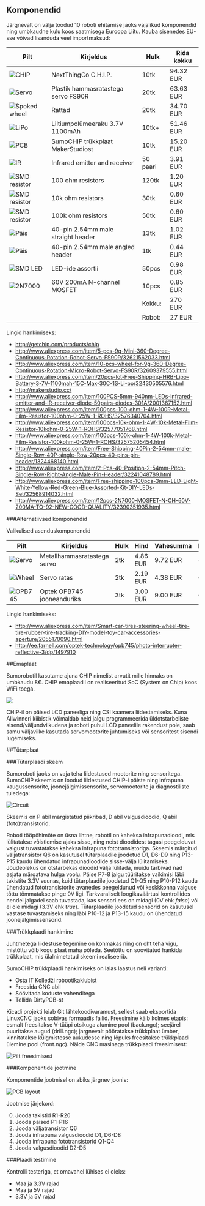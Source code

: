 ## Komponendid

Järgnevalt on välja toodud 10 roboti ehitamise jaoks vajalikud komponendid ning umbkaudne kulu koos saatmisega Euroopa Liitu. Kauba sisenedes EU-sse võivad lisanduda veel importmaksud:

| Pilt                                  | Kirjeldus                              | Hulk     | Rida kokku |
|---------------------------------------|----------------------------------------|----------|------------|
| ![CHIP](img/chip.png)                 | NextThingCo C.H.I.P.                   | 10tk     |  94.32 EUR |
| ![Servo](img/pservo.png)              | Plastik hammasratastega servo FS90R    | 20tk     |  63.63 EUR |
| ![Spoked wheel](img/spoked-wheel.png) | Rattad                                 | 20tk     |  34.70 EUR |
| ![LiPo](img/lipo.png)                 | Liitiumpolümeeraku 3.7V 1100mAh        | 10tk+    |  51.46 EUR |
| ![PCB](img/sumochip.png)              | SumoCHIP trükkplaat MakerStudiost      | 10tk     |  15.20 EUR |
| ![IR](img/ir-led.png)                 | Infrared emitter and receiver          | 50 paari |   3.91 EUR |
| ![SMD resistor](img/smd-resistor.jpg) | 100 ohm resistors                      | 120tk    |   1.20 EUR |
| ![SMD resistor](img/smd-resistor.jpg) | 10k ohm resistors                      | 30tk     |   0.60 EUR |
| ![SMD resistor](img/smd-resistor.jpg) | 100k ohm resistors                     | 50tk     |   0.60 EUR |
| ![Päis](img/straight-header.jpg)      | 40-pin 2.54mm male straight header     | 13tk     |   1.02 EUR |
| ![Päis](img/angled-header.jpg)        | 40-pin 2.54mm male angled header       | 1tk      |   0.44 EUR |
| ![SMD LED](img/smd-led.jpg)           | LED-ide assortii                       | 50pcs    |   0.98 EUR |
| ![2N7000](img/2n7000.jpg)             | 60V 200mA N-channel MOSFET             | 10pcs    |   0.85 EUR |
|                                       |                                        | Kokku:   | 270    EUR |
|                                       |                                        | Robot:   |  27    EUR |

Lingid hankimiseks:

- http://getchip.com/products/chip
- http://www.aliexpress.com/item/5-pcs-9g-Mini-360-Degree-Continuous-Rotation-Robot-Servo-FS90R/32621562033.html
- http://www.aliexpress.com/item/10-pcs-wheel-for-9g-360-Degree-Continuous-Rotation-Micro-Robot-Servo-FS90R/32609379555.html
- http://www.aliexpress.com/item/20pcs-lot-Free-Shipping-HRB-Lipo-Battery-3-7V-1100mah-15C-Max-30C-1S-Li-po/32430505576.html
- http://makerstudio.cc/
- http://www.aliexpress.com/item/100PCS-5mm-940nm-LEDs-infrared-emitter-and-IR-receiver-diode-50pairs-diodes-301A/2001367152.html
- http://www.aliexpress.com/item/100pcs-100-ohm-1-4W-100R-Metal-Film-Resistor-100ohm-0-25W-1-ROHS/32576340704.html
- http://www.aliexpress.com/item/100pcs-10k-ohm-1-4W-10k-Metal-Film-Resistor-10kohm-0-25W-1-ROHS/32577051768.html
- http://www.aliexpress.com/item/100pcs-100k-ohm-1-4W-100k-Metal-Film-Resistor-100kohm-0-25W-1-ROHS/32575205454.html
- http://www.aliexpress.com/item/Free-Shipping-40Pin-2-54mm-male-Single-Row-40P-single-Row-20pcs-40-pins-pin-header/1324468140.html
- http://www.aliexpress.com/item/2-Pcs-40-Position-2-54mm-Pitch-Single-Row-Right-Angle-Male-Pin-Header/32241048789.html
- http://www.aliexpress.com/item/Free-shipping-100pcs-3mm-LED-Light-White-Yellow-Red-Green-Blue-Assorted-Kit-DIY-LEDs-Set/32568914032.html
- http://www.aliexpress.com/item/12pcs-2N7000-MOSFET-N-CH-60V-200MA-TO-92-NEW-GOOD-QUALITY/32390351935.html

###Alternatiivsed komponendid

Valikulised asenduskomponendid

| Pilt                      | Kirjeldus                    | Hulk | Hind       | Vahesumma | Hinnavahe |
|---------------------------|------------------------------|------|------------|-----------|-----------|
| ![Servo](img/mservo.png)  | Metallhammasratastega servo  | 2tk  |   4.86 EUR |  9.72 EUR | +3.40 EUR |
| ![Wheel](img/wheel.png)   | Servo ratas                  | 2tk  |   2.19 EUR |  4.38 EUR | +0.94 EUR |
| ![OPB745](img/opb745.jpg) | Optek OPB745 jooneanduriks   | 3tk  |   3.00 EUR |  9.00 EUR | +9.00 EUR |

Lingid hankimiseks:

- http://www.aliexpress.com/item/Smart-car-tires-steering-wheel-tire-tire-rubber-tire-tracking-DIY-model-toy-car-accessories-aperture/2055170090.html
- http://ee.farnell.com/optek-technology/opb745/photo-interrupter-reflective-3/dp/1497910


##Emaplaat

Sumorobotil kasutame ajuna CHIP nimelist arvutit mille hinnaks on umbkaudu 8€. CHIP emaplaadil on realiseeritud SoC (System on Chip) koos WiFi toega.

<img src="https://cdn.shopify.com/s/files/1/1065/9514/t/15/assets/chip1.png?5824758464935567530">

CHIP-il on päised LCD paneeliga ning CSI kaamera liidestamiseks. Kuna Allwinneri kiibistik võimaldab neid jalgu programmeerida üldotstarbeliste sisend/väljundviikudena ja roboti puhul LCD paneelile rakendust pole, saab samu väljaviike kasutada servomootorite juhtumiseks või sensoritest sisendi lugemiseks.



##Tütarplaat

###Tütarplaadi skeem

Sumoroboti jaoks on vaja teha liidestused mootorite ning sensoritega. SumoCHIP skeemis on loodud liidestused CHIP-i päiste ning infrapuna kaugussensorite, joonejälgimissensorite, servomootorite ja diagnostiliste tuledega:

![Circuit](https://rawgithub.com/laurivosandi/sumochip/master/pcb/sumochip.sch.svg)

Skeemis on P abil märgistatud piikribad, D abil valgusdioodid, Q abil (foto)transistorid.

Roboti tööpõhimõte on üsna lihtne, robotil on kaheksa infrapunadioodi, mis lülitatakse võistlemise ajaks sisse, ning neist dioodidest tagasi peegelduvat valgust tuvastatakse kaheksa infrapuna fototransistoriga. Skeemis märgitud väljatransistor Q6 on kasutusel tütarplaadile joodetud D1, D6-D9 ning P13-P15 kaudu ühendatud infrapunadioodide sisse-välja lülitamiseks. Jõudeolekus on otstarbekas dioodid välja lülitada, muidu tarbivad nad asjata märgatava hulga voolu. Päise P7-8 jalgu tüüritakse vaikimisi läbi takistite 3.3V suunas, kuid tütarplaadile joodetud Q1-Q5 ning P10-P12 kaudu ühendatud fototransistorite avanedes peegeldunud või keskkkonna valguse tõttu tõmmatakse pinge 0V ligi. Tarkvaraliselt loogikaväärtusi kontrollides nendel jalgadel saab tuvastada, kas sensori ees on midagi (0V ehk *false*) või ei ole midagi (3.3V ehk *true*). Tütarplaadile joodetud sensorid on kasutusel vastase tuvastamiseks ning läbi P10-12 ja P13-15 kaudu on ühendatud joonejälgimissensorid.

###Trükkplaadi hankimine

Juhtmetega liidestuse tegemine on kohmakas ning on oht teha vigu, mistõttu võib kogu plaat maha põleda. Seetõttu on soovitatud hankida trükkplaat, mis ülalnimetatud skeemi realiseerib.

SumoCHIP trükkplaadi hankimiseks on laias laastus neli varianti:

* Osta IT Kolledži robootikaklubist
* Freesida CNC abil
* Söövitada koduste vahenditega
* Tellida DirtyPCB-st

Kicadi projekti leiab Git lähtekoodivaramust, sellest saab eksportida LinuxCNC jaoks sobivas formaadis failid. Freesimine käib kolmes etapis: esmalt freesitakse V-tüüpi otsikuga alumine pool (back.ngc); seejärel puuritakse augud (drill.ngc); jargnevalt pööratakse trükkplaat ümber, kinnitatakse külgmistesse aukudesse ning lõpuks freesitakse trükkplaadi ülemine pool (front.ngc). Näide CNC masinaga trükkplaadi freesimisest:

![Pilt freesimisest](img/cnc-milling-pcb.jpg)



###Komponentide jootmine

Komponentide jootmisel on abiks järgnev joonis:

![PCB layout](https://rawgit.com/laurivosandi/sumochip/8c88d02933c06c37d371292771ff80047eec376a/pcb/sumochip-brd.svg)

Jootmise järjekord:

0. Jooda takistid R1-R20
0. Jooda päised P1-P16
0. Jooda väljatransistor Q6
0. Jooda infrapuna valgusdioodid D1, D6-D8
0. Jooda infrapuna fototransistorid Q1-Q4
0. Jooda valgusdioodid D2-D5

###Plaadi testimine

Kontrolli testeriga, et omavahel lühises ei oleks:

* Maa ja 3.3V rajad
* Maa ja 5V rajad
* 3.3V ja 5V rajad
